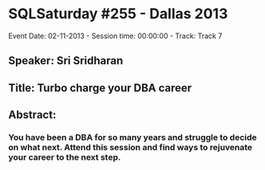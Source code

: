 # SQLSaturday #255 - Dallas 2013
Event Date: 02-11-2013 - Session time: 00:00:00 - Track: Track 7
## Speaker: Sri Sridharan
## Title: Turbo charge your DBA career
## Abstract:
### You have been a DBA for so many years and struggle to decide on what next. Attend this session and find ways to rejuvenate your career to the next step.
